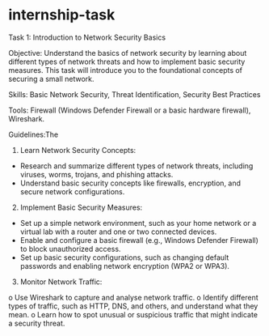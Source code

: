 # internship-task

Task 1: Introduction to Network Security Basics

Objective:
Understand the basics of network security by learning about different types of network threats and
how to implement basic security measures. This task will introduce you to the foundational concepts
of securing a small network.

Skills:
Basic Network Security, Threat Identification, Security Best Practices

Tools:
Firewall (Windows Defender Firewall or a basic hardware firewall), Wireshark.

Guidelines:The

1. Learn Network Security Concepts:
   
- Research and summarize different types of network threats, including viruses, worms,
trojans, and phishing attacks.
- Understand basic security concepts like firewalls, encryption, and secure network
configurations.

2. Implement Basic Security Measures:

- Set up a simple network environment, such as your home network or a virtual lab with a
router and one or two connected devices.
- Enable and configure a basic firewall (e.g., Windows Defender Firewall) to block
unauthorized access.
- Set up basic security configurations, such as changing default passwords and enabling
network encryption (WPA2 or WPA3).

3. Monitor Network Traffic:

o Use Wireshark to capture and analyse network traffic.
o Identify different types of traffic, such as HTTP, DNS, and others, and understand what
they mean.
o Learn how to spot unusual or suspicious traffic that might indicate a security threat.
